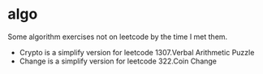 # algo

Some algorithm exercises not on leetcode by the time I met them.
- Crypto is a simplify version for leetcode 1307.Verbal Arithmetic Puzzle
- Change is a simplify version for leetcode 322.Coin Change
